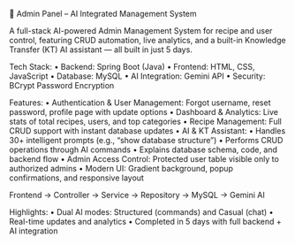🔹 Admin Panel – AI Integrated Management System

A full-stack AI-powered Admin Management System for recipe and user control, featuring CRUD automation, live analytics, and a built-in Knowledge Transfer (KT) AI assistant — all built in just 5 days.

Tech Stack:
	•	Backend: Spring Boot (Java)
	•	Frontend: HTML, CSS, JavaScript
	•	Database: MySQL
	•	AI Integration: Gemini API
	•	Security: BCrypt Password Encryption

Features:
	•	Authentication & User Management: Forgot username, reset password, profile page with update options
	•	Dashboard & Analytics: Live stats of total recipes, users, and top categories
	•	Recipe Management: Full CRUD support with instant database updates
	•	AI & KT Assistant:
	•	Handles 30+ intelligent prompts (e.g., “show database structure”)
	•	Performs CRUD operations through AI commands
	•	Explains database schema, code, and backend flow
	•	Admin Access Control: Protected user table visible only to authorized admins
	•	Modern UI: Gradient background, popup confirmations, and responsive layout

Frontend → Controller → Service → Repository → MySQL → Gemini AI

Highlights:
	•	Dual AI modes: Structured (commands) and Casual (chat)
	•	Real-time updates and analytics
	•	Completed in 5 days with full backend + AI integration
